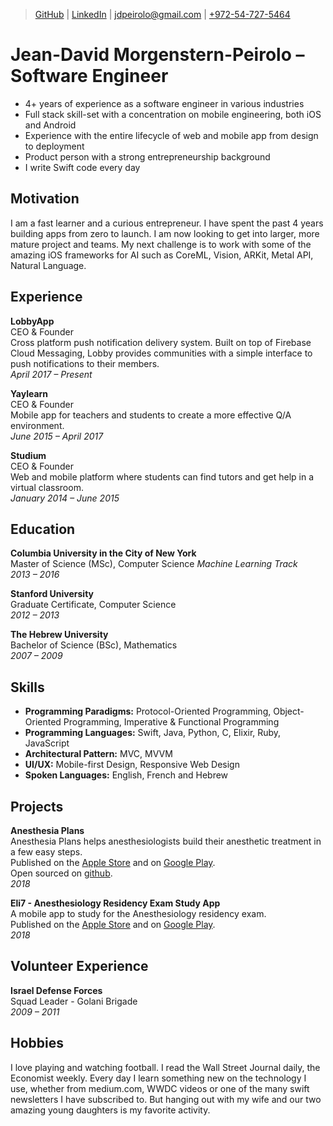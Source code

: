 > [GitHub](https://www.github.com/jeandavid) |
[LinkedIn](https://www.linkedin.com/in/jeandavidmp) |
[jdpeirolo@gmail.com](mailto:jdpeirolo@gmail.com) |
[+972-54-727-5464](tel:00972547275464)

# Jean-David Morgenstern-Peirolo &ndash; Software Engineer
- 4+ years of experience as a software engineer in various industries
- Full stack skill-set with a concentration on mobile engineering, both iOS and Android
- Experience with the entire lifecycle of web and mobile app from design to deployment
- Product person with a strong entrepreneurship background
- I write Swift code every day

## Motivation
I am a fast learner and a curious entrepreneur. I have spent the past 4 years building apps from zero to launch. I am now looking to get into larger, more mature project and teams. My next challenge is to work with some of the amazing iOS frameworks for AI such as CoreML, Vision, ARKit, Metal API, Natural Language.

## Experience
**LobbyApp**  
CEO & Founder  
Cross platform push notification delivery system. Built on top of Firebase Cloud Messaging, Lobby provides communities with a simple interface to push notifications to their members.   
*April 2017 &ndash; Present*  

**Yaylearn**  
CEO & Founder  
Mobile app for teachers and students to create a more effective Q/A environment.   
*June 2015 &ndash; April 2017*  

**Studium**  
CEO & Founder  
Web and mobile platform where students can find tutors and get help in a virtual classroom.  
*January 2014 &ndash; June 2015*  

## Education
**Columbia University in the City of New York**  
Master of Science (MSc), Computer Science
*Machine Learning Track*  
*2013 – 2016*

**Stanford University**  
Graduate Certificate, Computer Science  
*2012 – 2013*

**The Hebrew University**  
Bachelor of Science (BSc), Mathematics  
*2007 – 2009*

## Skills
- **Programming Paradigms:** Protocol-Oriented Programming, Object-Oriented Programming, Imperative & Functional Programming
- **Programming Languages:** Swift, Java, Python, C, Elixir, Ruby, JavaScript
- **Architectural Pattern:** MVC, MVVM
- **UI/UX:** Mobile-first Design, Responsive Web Design
- **Spoken Languages:** English, French and Hebrew

## Projects
**Anesthesia Plans**  
Anesthesia Plans helps anesthesiologists build their anesthetic treatment in a few easy steps.  
Published on the [Apple Store](https://itunes.apple.com/il/app/%D7%AA%D7%95%D7%9B%D7%A0%D7%99%D7%95%D7%AA-%D7%94%D7%A8%D7%93%D7%9E%D7%94/id1402481339?mt=8) and on [Google Play](https://play.google.com/store/apps/details?id=com.elishou.anesthesiaplan).  
Open sourced on [github](https://github.com/jeandavid/anesthesia_plan_ios).  
*2018*

**Eli7 - Anesthesiology Residency Exam Study App**  
A mobile app to study for the Anesthesiology residency exam.   
Published on the [Apple Store](https://itunes.apple.com/il/app/eli7/id1380037770?mt=8) and on [Google Play](https://play.google.com/store/apps/details?id=com.elishou.eli7).  
*2018*

## Volunteer Experience
**Israel Defense Forces**  
Squad Leader - Golani Brigade  
*2009 – 2011*

## Hobbies
I love playing and watching football. I read the Wall Street Journal daily, the Economist weekly. Every day I learn something new on the technology I use, whether from medium.com, WWDC videos or one of the many swift newsletters I have subscribed to.
But hanging out with my wife and our two amazing young daughters is my favorite activity.
